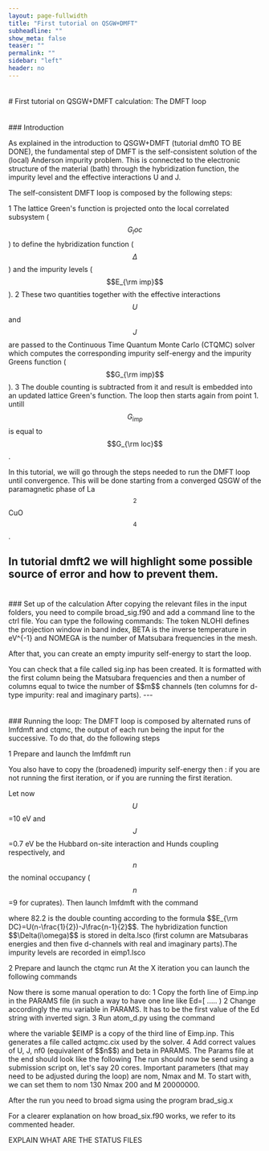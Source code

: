```yaml
---
layout: page-fullwidth
title: "First tutorial on QSGW+DMFT"
subheadline: ""
show_meta: false
teaser: ""
permalink: ""
sidebar: "left"
header: no
---
```

<hr style="height:5pt; visibility:hidden;" />
# First tutorial on QSGW+DMFT calculation: The DMFT loop


<hr style="height:5pt; visibility:hidden;" />
### Introduction

As explained in the introduction to QSGW+DMFT (tutorial dmft0 TO BE DONE), the fundamental step of DMFT is the self-consistent solution of the (local) Anderson impurity problem. This is connected to the electronic structure of the material (bath) through the hybridization function, the impurity level and the effective interactions U and J.
 
The self-consistent DMFT loop is composed by the following steps:

1  The lattice Green's function is projected onto the local correlated subsystem ($$ G_loc $$) to define the hybridization function ($$\Delta$$) and the impurity levels ($$E_{\rm imp}$$).
2  These two quantities together with the effective interactions $$U$$ and $$J$$ are passed to the Continuous Time Quantum Monte Carlo (CTQMC) solver which computes the corresponding impurity self-energy and the impurity Greens function ($$G_{\rm imp}$$).
3  The double counting is subtracted from it and result is embedded into an updated lattice Green's function. The loop then starts again from point 1. untill $$G_{imp}$$ is equal to $$G_{\rm loc}$$.

In this tutorial, we will go through the steps needed to run the DMFT loop until convergence. 
This will be done starting from a converged QSGW of the paramagnetic phase of La$$_2$$CuO$$_4$$.

In tutorial dmft2 we will highlight some possible source of error and how to prevent them.
---

<hr style="height:5pt; visibility:hidden;" />
### Set up of the calculation 
After copying the relevant files in the input folders, you need to compile broad_sig.f90 and add a command line to the ctrl file. 
You can type the following commands:
<div style="display:none;margin:0px 25px 0px 25px;"id="foobar">
mkdir lmfinput qmcinput                              # prepare input folders
cp *.lsco lmfinput                                   # copy input files relevant for lmfdmft
gfortran -o broad_sig.x broad_sig.f90                # compile (here with gfortran) the broadening program
cp atom_d.py broad_sig.x Trans.dat PARAMS qmcinput/  # copy files and programs relevant for CTQMC
echo 'DMFT    PROJ=2 NLOHI=11,53 BETA=50 NOMEGA=1999 KNORM=0' >> lmfinput/ctrl.lsco  # add a line to the ctrl file 
</div>
The token NLOHI defines the projection window in band index, BETA is the inverse temperature in eV^{-1} and NOMEGA is the number of Matsubara frequencies in the mesh. 

After that, you can create an empty impurity self-energy to start the loop.
<div style="display:none;margin:0px 25px 0px 25px;"id="foobar">
mkdir sigfreq0
cd siginp0
cp ../lmfinput/*  . 
lmfdmft lsco -vnk=4 -rs=1,0 --ldadc=82.2 -job=1
</div>
You can check that a file called sig.inp has been created. It is formatted with the first column being the Matsubara frequencies and then a number of columns equal to twice the number of $$m$$ channels (ten columns for d-type impurity: real and imaginary parts).
---

<hr style="height:5pt; visibility:hidden;" />
### Running the loop:
The DMFT loop is composed by alternated runs of lmfdmft and ctqmc, the output of each run being the input for the successive. To do that, do the following steps 

1  Prepare and launch the lmfdmft run
<div style="display:none;margin:0px 25px 0px 25px;"id="foobar">
mkdir itX_lmfrun                            # with X=iteration , X=1 if first run
cp lmfinput/* itX_lmfrun                    # copy standard input files 
</div>
You also have to copy the (broadened) impurity self-energy then :
<div style="display:none;margin:0px 25px 0px 25px;"id="foobar">
cp it(X1)_qmcrun/Sig.out.brd  itX_lmfrun/sig.inp
cp it(X-1)_qmcrun/g_qmc.dat   itX_lmfrun/gimp.prev.lsco
</div> if you are not running the first iteration, or 
<div style="display:none;margin:0px 25px 0px 25px;"id="foobar">
cp siginp0/sig.inp it1_lmfrun/sig.inp
</div> if you are running the first iteration.

Let now $$U$$=10 eV and $$J$$=0.7 eV be the Hubbard on-site interaction and Hunds coupling respectively, and $$n$$ the nominal occupancy ($$n$$=9 for cuprates). Then launch lmfdmft with the command 
<div style="display:none;margin:0px 25px 0px 25px;"id="foobar">
lmfdmft lsco -vnk=4 --rs=1,0 --ldadc=82.2 -job=1 
</div>
where 82.2 is the double counting according to the formula $$E_{\rm DC}=U(n-\frac{1}{2})-J\frac{n-1}{2}$$. The hybridization function $$\Delta(i\omega)$$ is stored in delta.lsco (first column are Matsubaras energies and then five d-channels with real and imaginary parts).The impurity levels are recorded in eimp1.lsco 

2  Prepare and launch the ctqmc run 
At the X iteration you can launch the following commands
<div style="display:none;margin:0px 25px 0px 25px;"id="foobar">
mkdir itX_qmcrun                                 # the running folder
cp qmcinput/*   itX_qmcrun/                      # copy input files and relevant executables
cp itX_lmfrun/delta.lsco  itX_qmcrun/Delta.inp   # copy relevant output from lmfdmft
cp itX_lmfrun/eimp1.lsco  itX_qmcrun/Eimp.inp    # copy relevant output from lmfdmft
</div>

Now there is some manual operation to do:
1  Copy the forth line of Eimp.inp in the PARAMS file (in such a way to have one line like Ed=[ ..... ) 
2  Change accordingly the mu variable in PARAMS. It has to be the first value of the Ed string with inverted sign.
3  Run atom_d.py using the command
<div style="display:none;margin:0px 25px 0px 25px;"id="foobar">
python atom_d.py J=0.7 l=2 cx=0.0 OCA_G=False qatom=0 "CoulombF='Ising'" HB2=False $EIMP
</div> where the variable $EIMP is a copy of the third line of Eimp.inp. This generates a file called actqmc.cix used by the solver.
4  Add correct values of U, J, nf0 (equivalent of $$n$$) and beta in PARAMS. The Params file at the end should look like the following 
<div style="display:none;margin:0px 25px 0px 25px;"id="foobar">
Ntau  1000
OffDiagonal  real
Sig  Sig.out
Naver  100000000
SampleGtau  1000
Gf  Gf.out
Delta  Delta.inp
cix  actqmc.cix
Nmax  200         # Maximum perturbation order allowed
nom  130          # Number of Matsubara frequency points sampled
exe  ctqmc        # Name of the executable
tsample  50       # How often to record measurements
nomD  150         # Number of Matsubara frequency points sampled
Ed=[ -84.811465, -84.562847, -84.169182, -84.562583, -84.129468]     # Impurity levels updated by bash script
M  20000000.0     # Total number of Monte Carlo steps per core
Ncout  200000     # How often to print out info
PChangeOrder  0.9         # Ratio between trial steps: add-remove-a-kink / move-a-kink
CoulombF  'Ising'         # Ising Coulomb interaction
mu   84.811465  # QMC chemical potential by bash script
warmup  500000            # Warmup number of QMC steps
GlobalFlip  200000        # How often to try a global flip
OCA_G  False      # No OCA diagrams being computed - for speed
sderiv  0.02      # Maximum derivative mismatch accepted for tail concatenation
aom  3            # Number of frequency points used to determin the value of sigma at nom
HB2  False        # Should we compute self-energy with the Bullas trick?
U    10.0
J    0.7
nf0  9.0
beta 50.0
</div>
The run	should now be send using a submission script on, let's say 20 cores. Important parameters (that may need to be adjusted during the loop) are nom, Nmax and M. To start with, we can set them to nom 130 Nmax 200 and M 20000000.

After the run you need to broad sigma using the program brad_sig.x
<div style="display:none;margin:0px 25px 0px 25px;"id="foobar">
cd itX_qmcrun
cp ../qmcinput/broad_sig.x .
echo 'Sig.out 130 l "55  20  130" k "1 2 3 4 5"'| ./broad_sig.x > broad.log
</div> For a clearer explanation on how broad_six.f90 works, we refer to its commented header.


EXPLAIN WHAT ARE THE STATUS FILES


